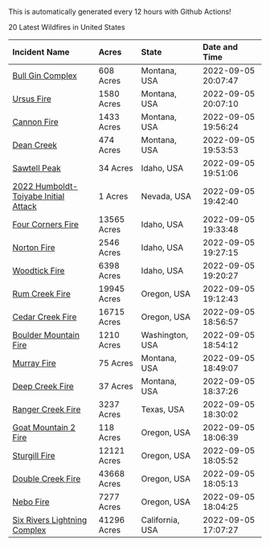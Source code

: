 This is automatically generated every 12 hours with Github Actions!

20 Latest Wildfires in United States

 | Incident Name | Acres | State | Date and Time |
|:---|:---|:---|:---|
| [Bull Gin Complex](https://inciweb.nwcg.gov/incident/8381/) | 608 Acres | Montana, USA | 2022-09-05 20:07:47 |
| [Ursus Fire](https://inciweb.nwcg.gov/incident/8367/) | 1580 Acres | Montana, USA | 2022-09-05 20:07:10 |
| [Cannon Fire](https://inciweb.nwcg.gov/incident/8326/) | 1433 Acres | Montana, USA | 2022-09-05 19:56:24 |
| [Dean Creek](https://inciweb.nwcg.gov/incident/8330/) | 474 Acres | Montana, USA | 2022-09-05 19:53:53 |
| [Sawtell Peak](https://inciweb.nwcg.gov/incident/8383/) | 34 Acres | Idaho, USA | 2022-09-05 19:51:06 |
| [2022 Humboldt-Toiyabe Initial Attack](https://inciweb.nwcg.gov/incident/8170/) | 1 Acres | Nevada, USA | 2022-09-05 19:42:40 |
| [Four Corners Fire](https://inciweb.nwcg.gov/incident/8331/) | 13565 Acres | Idaho, USA | 2022-09-05 19:33:48 |
| [Norton Fire](https://inciweb.nwcg.gov/incident/8308/) | 2546 Acres | Idaho, USA | 2022-09-05 19:27:15 |
| [Woodtick Fire](https://inciweb.nwcg.gov/incident/8253/) | 6398 Acres | Idaho, USA | 2022-09-05 19:20:27 |
| [Rum Creek Fire](https://inciweb.nwcg.gov/incident/8348/) | 19945 Acres | Oregon, USA | 2022-09-05 19:12:43 |
| [Cedar Creek Fire](https://inciweb.nwcg.gov/incident/8307/) | 16715 Acres | Oregon, USA | 2022-09-05 18:56:57 |
| [Boulder Mountain Fire](https://inciweb.nwcg.gov/incident/8382/) | 1210 Acres | Washington, USA | 2022-09-05 18:54:12 |
| [Murray Fire](https://inciweb.nwcg.gov/incident/8389/) | 75 Acres | Montana, USA | 2022-09-05 18:49:07 |
| [Deep Creek Fire](https://inciweb.nwcg.gov/incident/8371/) | 37 Acres | Montana, USA | 2022-09-05 18:37:26 |
| [Ranger Creek Fire](https://inciweb.nwcg.gov/incident/8311/) | 3237 Acres | Texas, USA | 2022-09-05 18:30:02 |
| [Goat Mountain 2 Fire](https://inciweb.nwcg.gov/incident/8380/) | 118 Acres | Oregon, USA | 2022-09-05 18:06:39 |
| [Sturgill Fire](https://inciweb.nwcg.gov/incident/8364/) | 12121 Acres | Oregon, USA | 2022-09-05 18:05:52 |
| [Double Creek Fire](https://inciweb.nwcg.gov/incident/8366/) | 43668 Acres | Oregon, USA | 2022-09-05 18:05:13 |
| [Nebo Fire](https://inciweb.nwcg.gov/incident/8363/) | 7277 Acres | Oregon, USA | 2022-09-05 18:04:25 |
| [Six Rivers Lightning Complex](https://inciweb.nwcg.gov/incident/8312/) | 41296 Acres | California, USA | 2022-09-05 17:07:27 |
